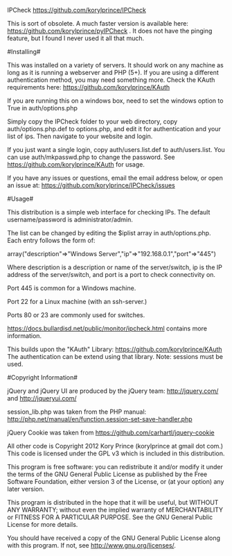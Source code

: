 IPCheck
https://github.com/korylprince/IPCheck

This is sort of obsolete. A much faster version is available here: https://github.com/korylprince/pyIPCheck . It does not have the pinging feature, but I found I never used it all that much.

#Installing#

This was installed on a variety of servers. It should work on any machine as long as it is running a webserver and PHP (5+).
If you are using a different authentication method, you may need something more. Check the KAuth requirements here:
https://github.com/korylprince/KAuth

If you are running this on a windows box, need to set the windows option to True in auth/options.php

Simply copy the IPCheck folder to your web directory, copy auth/options.php.def to options.php, and edit it for authentication and your list of ips. Then navigate to your website and login. 

If you just want a single login, copy auth/users.list.def to auth/users.list. You can use auth/mkpasswd.php to change the password. See https://github.com/korylprince/KAuth for usage.

If you have any issues or questions, email the email address below, or open an issue at:
https://github.com/korylprince/IPCheck/issues

#Usage#

This distribution is a simple web interface for checking IPs.
The default username/password is administrator/admin.

The list can be changed by editing the $iplist array in auth/options.php.
Each entry follows the form of:

array("description"=>"Windows Server","ip"=>"192.168.0.1","port"=>"445")

Where description is a description or name of the server/switch, ip is the IP address of the server/switch, and port is a port to check connectivity on.

Port 445 is common for a Windows machine.

Port 22 for a Linux machine (with an ssh-server.)

Ports 80 or 23 are commonly used for switches.

https://docs.bullardisd.net/public/monitor/ipcheck.html contains more information.

This builds upon the "KAuth" Library:
https://github.com/korylprince/KAuth
The authentication can be extend using that library. Note: sessions must be used.

#Copyright Information#

jQuery and jQuery UI are produced by the jQuery team: http://jquery.com/ and http://jqueryui.com/

session\_lib.php was taken from the PHP manual: http://php.net/manual/en/function.session-set-save-handler.php

jQuery Cookie was taken from https://github.com/carhartl/jquery-cookie

All other code is Copyright 2012 Kory Prince (korylprince at gmail dot com.) This code is licensed under the GPL v3 which is included in this distribution.

This program is free software: you can redistribute it and/or modify
it under the terms of the GNU General Public License as published by
the Free Software Foundation, either version 3 of the License, or
(at your option) any later version.

This program is distributed in the hope that it will be useful,
but WITHOUT ANY WARRANTY; without even the implied warranty of
MERCHANTABILITY or FITNESS FOR A PARTICULAR PURPOSE.  See the
GNU General Public License for more details.

You should have received a copy of the GNU General Public License
along with this program.  If not, see <http://www.gnu.org/licenses/>.

